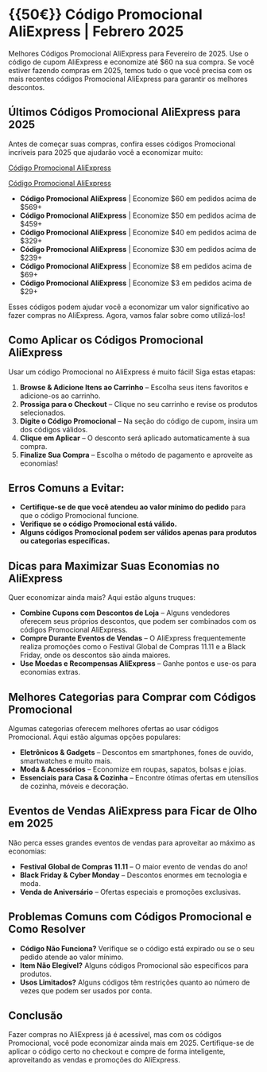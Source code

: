 # {{50€}} Código Promocional AliExpress | Febrero 2025

Melhores Códigos Promocional AliExpress para Fevereiro de 2025. Use o código de cupom AliExpress e economize até $60 na sua compra. Se você estiver fazendo compras em 2025, temos tudo o que você precisa com os mais recentes códigos Promocional AliExpress para garantir os melhores descontos.

## Últimos Códigos Promocional AliExpress para 2025
Antes de começar suas compras, confira esses códigos Promocional incríveis para 2025 que ajudarão você a economizar muito:

[Código Promocional AliExpress](https://alii.pub/75hbwr)

[Código Promocional AliExpress](https://alii.pub/75hbwr)

- **Código Promocional AliExpress** | Economize $60 em pedidos acima de $569+
- **Código Promocional AliExpress** | Economize $50 em pedidos acima de $459+
- **Código Promocional AliExpress** | Economize $40 em pedidos acima de $329+
- **Código Promocional AliExpress** | Economize $30 em pedidos acima de $239+
- **Código Promocional AliExpress** | Economize $8 em pedidos acima de $69+
- **Código Promocional AliExpress** | Economize $3 em pedidos acima de $29+

Esses códigos podem ajudar você a economizar um valor significativo ao fazer compras no AliExpress. Agora, vamos falar sobre como utilizá-los!

## Como Aplicar os Códigos Promocional AliExpress
Usar um código Promocional no AliExpress é muito fácil! Siga estas etapas:

1. **Browse & Adicione Itens ao Carrinho** – Escolha seus itens favoritos e adicione-os ao carrinho.
2. **Prossiga para o Checkout** – Clique no seu carrinho e revise os produtos selecionados.
3. **Digite o Código Promocional** – Na seção do código de cupom, insira um dos códigos válidos.
4. **Clique em Aplicar** – O desconto será aplicado automaticamente à sua compra.
5. **Finalize Sua Compra** – Escolha o método de pagamento e aproveite as economias!

## Erros Comuns a Evitar:
- **Certifique-se de que você atendeu ao valor mínimo do pedido** para que o código Promocional funcione.
- **Verifique se o código Promocional está válido.**
- **Alguns códigos Promocional podem ser válidos apenas para produtos ou categorias específicas.**

## Dicas para Maximizar Suas Economias no AliExpress
Quer economizar ainda mais? Aqui estão alguns truques:

- **Combine Cupons com Descontos de Loja** – Alguns vendedores oferecem seus próprios descontos, que podem ser combinados com os códigos Promocional AliExpress.
- **Compre Durante Eventos de Vendas** – O AliExpress frequentemente realiza promoções como o Festival Global de Compras 11.11 e a Black Friday, onde os descontos são ainda maiores.
- **Use Moedas e Recompensas AliExpress** – Ganhe pontos e use-os para economias extras.

## Melhores Categorias para Comprar com Códigos Promocional
Algumas categorias oferecem melhores ofertas ao usar códigos Promocional. Aqui estão algumas opções populares:

- **Eletrônicos & Gadgets** – Descontos em smartphones, fones de ouvido, smartwatches e muito mais.
- **Moda & Acessórios** – Economize em roupas, sapatos, bolsas e joias.
- **Essenciais para Casa & Cozinha** – Encontre ótimas ofertas em utensílios de cozinha, móveis e decoração.

## Eventos de Vendas AliExpress para Ficar de Olho em 2025
Não perca esses grandes eventos de vendas para aproveitar ao máximo as economias:

- **Festival Global de Compras 11.11** – O maior evento de vendas do ano!
- **Black Friday & Cyber Monday** – Descontos enormes em tecnologia e moda.
- **Venda de Aniversário** – Ofertas especiais e promoções exclusivas.

## Problemas Comuns com Códigos Promocional e Como Resolver
- **Código Não Funciona?** Verifique se o código está expirado ou se o seu pedido atende ao valor mínimo.
- **Item Não Elegível?** Alguns códigos Promocional são específicos para produtos.
- **Usos Limitados?** Alguns códigos têm restrições quanto ao número de vezes que podem ser usados por conta.

## Conclusão
Fazer compras no AliExpress já é acessível, mas com os códigos Promocional, você pode economizar ainda mais em 2025. Certifique-se de aplicar o código certo no checkout e compre de forma inteligente, aproveitando as vendas e promoções do AliExpress.
